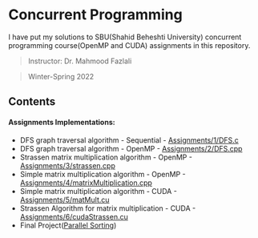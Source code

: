 # Concurrent Programming

I have put my solutions to SBU(Shahid Beheshti University) concurrent programming course(OpenMP and CUDA) assignments in this repository.
 > Instructor: Dr. Mahmood Fazlali

 > Winter-Spring 2022


## Contents

#### Assignments Implementations:
 * DFS graph traversal algorithm - Sequential - [Assignments/1/DFS.c](https://github.com/WuedK/Concurrent_Programming_SBU_2022/blob/main/Assignments/1/DFS.c)
 * DFS graph traversal algorithm - OpenMP - [Assignments/2/DFS.cpp](https://github.com/WuedK/Concurrent_Programming_SBU_2022/blob/main/Assignments/2/DFS.cpp)
 * Strassen matrix multiplication algorithm - OpenMP - [Assignments/3/strassen.cpp](https://github.com/WuedK/Concurrent_Programming_SBU_2022/blob/main/Assignments/3/strassen.cpp)
 * Simple matrix multiplication algorithm - OpenMP - [Assignments/4/matrixMultiplication.cpp](https://github.com/WuedK/Concurrent_Programming_SBU_2022/blob/main/Assignments/4/matrixMultiplication.cpp)
 * Simple matrix multiplication algorithm - CUDA - [Assignments/5/matMult.cu](https://github.com/WuedK/Concurrent_Programming_SBU_2022/blob/main/Assignments/5/matMult.cu)
 * Strassen Algorithm for matrix multiplication - CUDA - [Assignments/6/cudaStrassen.cu](https://github.com/WuedK/Concurrent_Programming_SBU_2022/blob/main/Assignments/6/cudaStrassen.cu)
 * Final Project([Parallel Sorting](https://github.com/WuedK/Parallel-Sorting))
